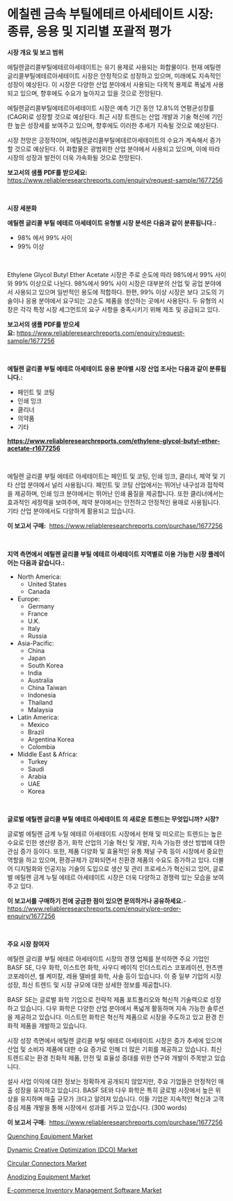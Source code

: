 <p><h1>에칠렌 금속 부틸에테르 아세테이트 시장: 종류, 응용 및 지리별 포괄적 평가</h1></p><p><strong>시장 개요 및 보고 범위</strong></p>
<p><p>에틸렌글리콜부틸에테르아세테이트는 유기 용제로 사용되는 화합물이다. 현재 에틸렌글리콜부틸에테르아세테이트 시장은 안정적으로 성장하고 있으며, 미래에도 지속적인 성장이 예상된다. 이 시장은 다양한 산업 분야에서 사용되는 다목적 용제로 폭넓게 사용되고 있으며, 향후에도 수요가 높아지고 있을 것으로 전망된다.</p><p>에틸렌글리콜부틸에테르아세테이트 시장은 예측 기간 동안 12.8%의 연평균성장률(CAGR)로 성장할 것으로 예상된다. 최근 시장 트렌드는 산업 개발과 기술 혁신에 기인한 높은 성장세를 보여주고 있으며, 향후에도 이러한 추세가 지속될 것으로 예상된다.</p><p>시장 전망은 긍정적이며, 에틸렌글리콜부틸에테르아세테이트의 수요가 계속해서 증가할 것으로 예상된다. 이 화합물은 광범위한 산업 분야에서 사용되고 있으며, 이에 따라 시장의 성장과 발전이 더욱 가속화될 것으로 전망된다.</p></p>
<p><strong>보고서의 샘플 PDF를 받으세요:</strong> <a href="https://www.reliableresearchreports.com/enquiry/request-sample/1677256">https://www.reliableresearchreports.com/enquiry/request-sample/1677256</a></p>
<p>&nbsp;</p>
<p><strong>시장 세분화</strong></p>
<p><strong>에틸렌 글리콜 부틸 에테르 아세테이트 유형별 시장 분석은 다음과 같이 분류됩니다.:</strong></p>
<p><ul><li>98% 에서 99% 사이</li><li>99% 이상</li></ul></p>
<p>&nbsp;</p>
<p><p>Ethylene Glycol Butyl Ether Acetate 시장은 주로 순도에 따라 98%에서 99% 사이와 99% 이상으로 나뉜다. 98%에서 99% 사이 시장은 대부분의 산업 및 공업 분야에서 사용되고 있으며 일반적인 용도에 적합하다. 한편, 99% 이상 시장은 보다 고도의 기술이나 응용 분야에서 요구되는 고순도 제품을 생산하는 곳에서 사용된다. 두 유형의 시장은 각각 특정 시장 세그먼트의 요구 사항을 충족시키기 위해 제조 및 공급되고 있다.</p></p>
<p><strong>보고서의 샘플 PDF를 받으세요:</strong>&nbsp;<a href="https://www.reliableresearchreports.com/enquiry/request-sample/1677256">https://www.reliableresearchreports.com/enquiry/request-sample/1677256</a></p>
<p>&nbsp;</p>
<p><strong> 에틸렌 글리콜 부틸 에테르 아세테이트 응용 분야별 시장 산업 조사는 다음과 같이 분류됩니다.:</strong></p>
<p><ul><li>페인트 및 코팅</li><li>인쇄 잉크</li><li>클리너</li><li>의약품</li><li>기타</li></ul></p>
<p><strong><a href="https://www.reliableresearchreports.com/ethylene-glycol-butyl-ether-acetate-r1677256">https://www.reliableresearchreports.com/ethylene-glycol-butyl-ether-acetate-r1677256</a></strong></p>
<p>&nbsp;</p>
<p><p>에틸렌 글리콜 부틸 에테르 아세테이트는 페인트 및 코팅, 인쇄 잉크, 클리너, 제약 및 기타 산업 분야에서 널리 사용됩니다. 페인트 및 코팅 산업에서는 뛰어난 내구성과 접착력을 제공하며, 인쇄 잉크 분야에서는 뛰어난 인쇄 품질을 제공합니다. 또한 클리너에서는 효과적인 세정력을 보여주며, 제약 분야에서는 안전하고 안정적인 용매로 사용됩니다. 기타 산업 분야에서도 다양하게 활용되고 있습니다.</p></p>
<p><strong>이 보고서 구매:</strong>&nbsp; <a href="https://www.reliableresearchreports.com/purchase/1677256">https://www.reliableresearchreports.com/purchase/1677256</a></p>
<p>&nbsp;</p>
<p><strong>지역 측면에서 에틸렌 글리콜 부틸 에테르 아세테이트 지역별로 이용 가능한 시장 플레이어는 다음과 같습니다.:</strong></p>
<p><ul>
    <li>
        North America:
        <ul>
            <li>United States</li>
            <li>Canada</li>
        </ul>
    </li>
    <li>
        Europe:
        <ul>
            <li>Germany</li>
            <li>France</li>
            <li>U.K.</li>
            <li>Italy</li>
            <li>Russia</li>
        </ul>
    </li>
    <li>
        Asia-Pacific:
        <ul>
            <li>China</li>
            <li>Japan</li>
            <li>South Korea</li>
            <li>India</li>
            <li>Australia</li>
            <li>China Taiwan</li>
            <li>Indonesia</li>
            <li>Thailand</li>
            <li>Malaysia</li>
        </ul>
    </li>
    <li>
        Latin America:
        <ul>
            <li>Mexico</li>
            <li>Brazil</li>
            <li>Argentina Korea</li>
            <li>Colombia</li>
        </ul>
    </li>
    <li>
        Middle East & Africa:
        <ul>
            <li>Turkey</li>
            <li>Saudi</li>
            <li>Arabia</li>
            <li>UAE</li>
            <li>Korea</li>
        </ul>
    </li>
    </ul></p>
<p>&nbsp;</p>
<p><strong>글로벌 에틸렌 글리콜 부틸 에테르 아세테이트 의 새로운 트렌드는 무엇입니까? 시장?</strong></p>
<p><p>글로벌 에틸렌 금계 누틸 에테르 아세테이트 시장에서 현재 및 떠오르는 트렌드는 높은 수요로 인한 생산량 증가, 화학 산업의 기술 혁신 및 개발, 지속 가능한 생산 방법에 대한 관심 증가 등이다. 또한, 제품 다양화 및 효율적인 유통 채널 구축 등이 시장에서 중요한 역할을 하고 있으며, 환경규제가 강화되면서 친환경 제품의 수요도 증가하고 있다. 더불어 디지털화와 인공지능 기술의 도입으로 생산 및 관리 프로세스가 혁신되고 있어, 글로벌 에틸렌 금계 누틸 에테르 아세테이트 시장은 더욱 다양하고 경쟁력 있는 모습을 보여주고 있다.</p></p>
<p><strong>이 보고서를 구매하기 전에 궁금한 점이 있으면 문의하거나 공유하세요.</strong>- <a href="https://www.reliableresearchreports.com/enquiry/pre-order-enquiry/1677256">https://www.reliableresearchreports.com/enquiry/pre-order-enquiry/1677256</a></p>
<p>&nbsp;</p>
<p><strong>주요 시장 참여자</strong></p>
<p><p>에틸렌 글리콜 부틸 에테르 아세테이트 시장의 경쟁 업체를 분석하면 주요 기업인 BASF SE, 다우 화학, 이스트먼 화학, 사우디 베이직 인더스트리스 코포레이션, 헌츠맨 코포레이션, 쉘 케미칼, 레용 델바셀 화학, 사솔 등이 있습니다. 이 중 일부 기업의 시장 성장, 최신 트렌드 및 시장 규모에 대한 상세한 정보를 제공합니다.</p><p>BASF SE는 글로벌 화학 기업으로 전략적 제품 포트폴리오와 혁신적 기술력으로 성장하고 있습니다. 다우 화학은 다양한 산업 분야에서 폭넓게 활동하며 지속 가능한 솔루션을 제공하고 있습니다. 이스트먼 화학은 혁신적 제품으로 시장을 주도하고 있고 환경 친화적 제품을 개발하고 있습니다.</p><p>시장 성장 측면에서 에틸렌 글리콜 부틸 에테르 아세테이트 시장은 증가 추세에 있으며 산업 및 소비자 제품에 대한 수요 증가로 인해 더 많은 기회를 제공하고 있습니다. 최신 트렌드로는 환경 친화적 제품, 안전 및 효율성 증대를 위한 연구와 개발이 주목받고 있습니다.</p><p>설사 사업 이익에 대한 정보는 정확하게 공개되지 않았지만, 주요 기업들은 안정적인 매출 성장을 유지하고 있습니다. BASF SE와 다우 화학은 특히 글로벌 시장에서 높은 위상을 유지하며 매출 규모가 크다고 알려져 있습니다. 이들 기업은 지속적인 혁신과 고객 중심 제품 개발을 통해 시장에서 성과를 거두고 있습니다. (300 words)</p></p>
<p><strong>이 보고서 구매:</strong>&nbsp;&nbsp;<a href="https://www.reliableresearchreports.com/purchase/1677256">https://www.reliableresearchreports.com/purchase/1677256</a></p>
<p><p><a href="https://view.publitas.com/reportprime-1/quenching-equipment-market-research-report-forecasted-for-period-from-2024-2031-by-market-type-market-application-and-region/">Quenching Equipment Market</a></p><p><a href="https://www.linkedin.com/pulse/dynamic-creative-optimization-dco-market-insights-players-rhoee?trackingId=BUa0Z8kmScGauOz97khjkQ%3D%3D">Dynamic Creative Optimization (DCO) Market</a></p><p><a href="https://github.com/nicholepatriciadoylenwnrjr0/Market-Research-Report-List-2/blob/main/circular-connectors-market.md">Circular Connectors Market</a></p><p><a href="https://view.publitas.com/reportprime-1/anodizing-equipment-market-growth-market-trends-covid-19-impact-and-forecasts-for-period-from-2024-2031/">Anodizing Equipment Market</a></p><p><a href="https://www.linkedin.com/pulse/e-commerce-inventory-management-software-market-challenges-etjee?trackingId=FCGC%2BspNzINFu6EEeqI6rQ%3D%3D">E-commerce Inventory Management Software Market</a></p></p>